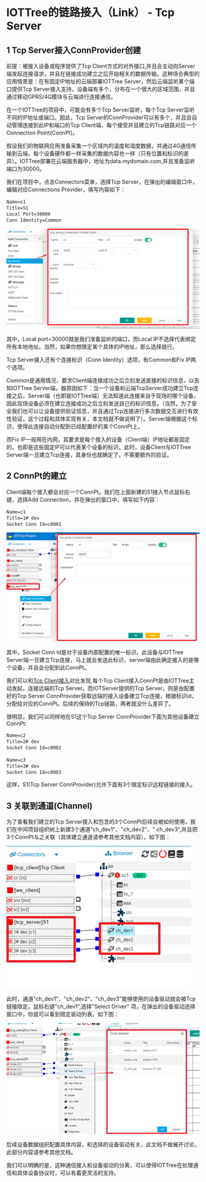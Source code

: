 IOTTree的链路接入（Link） - Tcp Server
==

## 1 Tcp Server接入ConnProvider创建

前提：被接入设备或程序提供了Tcp Client方式的对外接口,并且会主动向Server端发起连接请求，并且在链接成功建立之后开始相关的数据传输。这种场合典型的应用情景是：在有固定IP地址的云端部署IOTTree
Server，然后云端监听某个端口提供Tcp Server接入支持，设备端有多个，分布在一个很大的区域范围，并且通过移动GPRS/4G模块与云端进行连接通信。

在一个IOTTree的项目中，可能会有多个Tcp Server监听，每个Tcp Server监听不同的IP地址或端口。因此，Tcp
Server的ConnProvider可以有多个，并且会自动管理连接到此IP和端口的Tcp Client端，每个接受并且建立的Tcp链路对应一个Connection
Point(ConnPt)。

假设我们的物联网应用准备采集一个区域内的温度和湿度数据，并通过4G通信传输到云端，每个设备硬件都一样采集的数据内容也一样（只有位置和标识的差异）。IOTTree部署在云端服务器中，地址为data.mydomain.com,并且准备监听端口为30000。

我们在项目中，点击Connectors菜单，选择Tcp Server，在弹出的编辑窗口中，编辑对应Connections Provider，填写内容如下：

```
Name=s1
Title=S1
Local Port=30000
Conn Identity=Common
```

<img src="../img/conn/c008.png">

其中，Local port=30000就是我们准备监听的端口，而Local IP不选择代表绑定所有本地地址。当然，如果你想限定某个具体的IP地址，那么选择就行。

Tcp Server接入还有个连接标识（Conn Identity）选项，有Common和Fix IP两个选项。

Common是通用情况，要求Client端连接成功之后立刻发送直接的标识信息，以告知IOTTree
Server端，器原因如下：当一个设备和云端TcpServer成功建立Tcp连接之后，Server端（也即是IOTTree端）无法知道此连接来自于现场的哪个设备，因此现场设备必须在建立连接成功之后立刻发送自己的标识信息。（当然，为了安全我们也可以让设备提供验证信息，并且通过Tcp连接进行多次数据交互进行有效性验证，这个过程和具体实现有关，本文档就不做说明了）。Server端根据这个标识，使得此连接自动分配到已经配置好的某个ConnPt上。

而Fix IP一般用在内网，其要求是每个接入的设备（Client端）IP地址都是固定的，也即是这些固定IP可以代表某个设备的标识。此时，设备Client与IOTTree
Server端一旦建立Tcp连接，其身份也就确定了，不需要额外的验证。

## 2 ConnPt的建立

Client端每个接入都会对应一个ConnPt。我们在上面新建的S1接入节点鼠标右键，选择Add Connection，并在弹出的窗口中，填写如下内容：

```
Name=c1
Title=1# dev
Socket Conn Id=c0001 
```

<img src="../img/conn/c009.png">


其中，Socket Conn Id是对于设备内部配置的唯一标识，此设备与IOTTree
Server端一旦建立Tcp连接，马上就会发送此标识，server端由此确定接入的是哪个设备，并且会分配到此ConnPt。

我们可以和<a href="link_tcpclient.md">Tcp Client接入</a>对比发现,每个Tcp Client接入ConnPt是由IOTTree主动发起，连接远端的Tcp
Server。而IOTServer提供的Tcp Server，则是由配置好的Tcp Server
ConnProvider获取远端的接入设备建立Tcp连接，根据标识id，分配给对应的ConnPt。后续的保持的Tcp链路，两者就没什么差异了。

很明显，我们可以同样地在S1这个Tcp Server ConnProvider下面为其他设备建立ConnPt:

```
Name=c2
Title=2# dev
Socket Conn Id=c0002

Name=c3
Title=3# dev
Socket Conn Id=c0003
```

这样，S1(Tcp Server ConnProvider)允许下面有3个限定标识远程链接的接入。

## 3 关联到通道(Channel)

为了查看我们建立的Tcp Server接入和包含的3个ConnPt后续会被如何使用，我们在中间项目组织树上新建3个通道"ch_dev1"、"ch_dev2"、"
ch_dev3",并且把3个ConnPt与之关联（具体建立通道请参考其他文档内容）。如下图：



<img src="../img/conn/c010.png">


此时，通道"ch_dev1"、"ch_dev2"、"ch_dev3"能够使用的设备驱动就会被Tcp链接限定。鼠标右键"ch_dev1",选择"Select Driver"
项，在弹出的设备驱动选择窗口中，你就可以看到限定驱动列表。如下图：



<img src="../img/conn/c011.png">


后续设备数据组织配置具体内容，和选择的设备驱动有关，此文档不做展开讨论，此部分内容请参考其他文档。

我们可以明确的是，这种通信接入和设备驱动的分离，可以使得IOTTree在处理通信和具体设备协议时，可以有着更灵活的支持。


